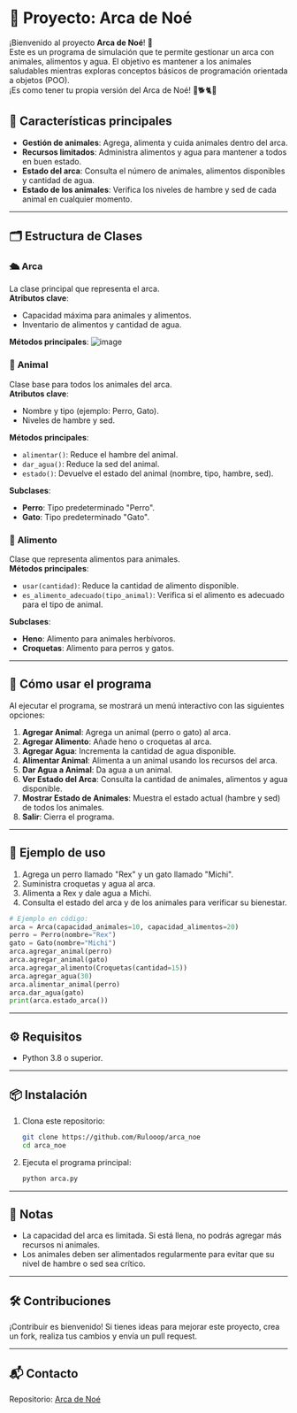 
# 🐾 Proyecto: **Arca de Noé**

¡Bienvenido al proyecto **Arca de Noé**! 🌟  
Este es un programa de simulación que te permite gestionar un arca con animales, alimentos y agua. El objetivo es mantener a los animales saludables mientras exploras conceptos básicos de programación orientada a objetos (POO).  
¡Es como tener tu propia versión del Arca de Noé! 🚢🐕🐈🌾

## 📌 **Características principales**
- **Gestión de animales**: Agrega, alimenta y cuida animales dentro del arca.  
- **Recursos limitados**: Administra alimentos y agua para mantener a todos en buen estado.  
- **Estado del arca**: Consulta el número de animales, alimentos disponibles y cantidad de agua.  
- **Estado de los animales**: Verifica los niveles de hambre y sed de cada animal en cualquier momento.  

---

## 🗂️ **Estructura de Clases**

### 🛳️ **Arca**
La clase principal que representa el arca.  
**Atributos clave**:
- Capacidad máxima para animales y alimentos.  
- Inventario de alimentos y cantidad de agua.  

**Métodos principales**:
![image](https://github.com/user-attachments/assets/89f83d64-b7f9-4918-bed6-c0295465e8fa)


### 🐾 **Animal**
Clase base para todos los animales del arca.  
**Atributos clave**:
- Nombre y tipo (ejemplo: Perro, Gato).  
- Niveles de hambre y sed.  

**Métodos principales**:
- `alimentar()`: Reduce el hambre del animal.  
- `dar_agua()`: Reduce la sed del animal.  
- `estado()`: Devuelve el estado del animal (nombre, tipo, hambre, sed).  

**Subclases**:
- **Perro**: Tipo predeterminado "Perro".  
- **Gato**: Tipo predeterminado "Gato".  

### 🍴 **Alimento**
Clase que representa alimentos para animales.  
**Métodos principales**:
- `usar(cantidad)`: Reduce la cantidad de alimento disponible.  
- `es_alimento_adecuado(tipo_animal)`: Verifica si el alimento es adecuado para el tipo de animal.  

**Subclases**:
- **Heno**: Alimento para animales herbívoros.  
- **Croquetas**: Alimento para perros y gatos.  

---

## 🚀 **Cómo usar el programa**

Al ejecutar el programa, se mostrará un menú interactivo con las siguientes opciones:  
1. **Agregar Animal**: Agrega un animal (perro o gato) al arca.  
2. **Agregar Alimento**: Añade heno o croquetas al arca.  
3. **Agregar Agua**: Incrementa la cantidad de agua disponible.  
4. **Alimentar Animal**: Alimenta a un animal usando los recursos del arca.  
5. **Dar Agua a Animal**: Da agua a un animal.  
6. **Ver Estado del Arca**: Consulta la cantidad de animales, alimentos y agua disponible.  
7. **Mostrar Estado de Animales**: Muestra el estado actual (hambre y sed) de todos los animales.  
8. **Salir**: Cierra el programa.  

---

## 📖 **Ejemplo de uso**

1. Agrega un perro llamado "Rex" y un gato llamado "Michi".  
2. Suministra croquetas y agua al arca.  
3. Alimenta a Rex y dale agua a Michi.  
4. Consulta el estado del arca y de los animales para verificar su bienestar.  

```python
# Ejemplo en código:
arca = Arca(capacidad_animales=10, capacidad_alimentos=20)
perro = Perro(nombre="Rex")
gato = Gato(nombre="Michi")
arca.agregar_animal(perro)
arca.agregar_animal(gato)
arca.agregar_alimento(Croquetas(cantidad=15))
arca.agregar_agua(30)
arca.alimentar_animal(perro)
arca.dar_agua(gato)
print(arca.estado_arca())
```

---

## ⚙️ **Requisitos**
- Python 3.8 o superior.  

---

## 📦 **Instalación**

1. Clona este repositorio:  
   ```bash
   git clone https://github.com/Rulooop/arca_noe
   cd arca_noe
   ```
2. Ejecuta el programa principal:  
   ```bash
   python arca.py
   ```

---

## 📌 **Notas**
- La capacidad del arca es limitada. Si está llena, no podrás agregar más recursos ni animales.  
- Los animales deben ser alimentados regularmente para evitar que su nivel de hambre o sed sea crítico.  

---

## 🛠️ **Contribuciones**
¡Contribuir es bienvenido! Si tienes ideas para mejorar este proyecto, crea un fork, realiza tus cambios y envía un pull request.  

---

## 📬 **Contacto**
Repositorio: [Arca de Noé](https://github.com/Rulooop/arca_noe)  
